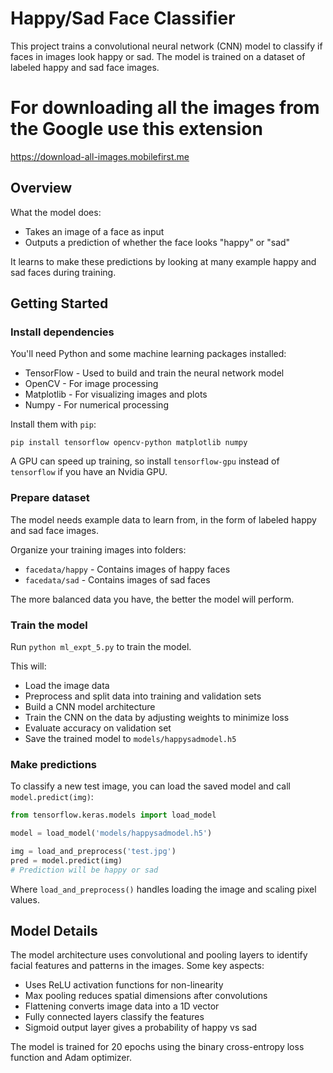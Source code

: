 # Happy/Sad Face Classifier


This project trains a convolutional neural network (CNN) model to classify if faces in images look happy or sad. The model is trained on a dataset of labeled happy and sad face images.

# For downloading all the images from the Google use this extension
https://download-all-images.mobilefirst.me

## Overview

What the model does:

- Takes an image of a face as input
- Outputs a prediction of whether the face looks "happy" or "sad"

It learns to make these predictions by looking at many example happy and sad faces during training.

## Getting Started

### Install dependencies

You'll need Python and some machine learning packages installed:

- TensorFlow - Used to build and train the neural network model
- OpenCV - For image processing
- Matplotlib - For visualizing images and plots
- Numpy - For numerical processing

Install them with `pip`:

```
pip install tensorflow opencv-python matplotlib numpy
``` 

A GPU can speed up training, so install `tensorflow-gpu` instead of `tensorflow` if you have an Nvidia GPU.

### Prepare dataset

The model needs example data to learn from, in the form of labeled happy and sad face images.

Organize your training images into folders:

- `facedata/happy` - Contains images of happy faces
- `facedata/sad` - Contains images of sad faces

The more balanced data you have, the better the model will perform. 

### Train the model

Run `python ml_expt_5.py` to train the model.

This will:

- Load the image data
- Preprocess and split data into training and validation sets 
- Build a CNN model architecture
- Train the CNN on the data by adjusting weights to minimize loss 
- Evaluate accuracy on validation set
- Save the trained model to `models/happysadmodel.h5`

### Make predictions

To classify a new test image, you can load the saved model and call `model.predict(img)`:

```python
from tensorflow.keras.models import load_model

model = load_model('models/happysadmodel.h5')

img = load_and_preprocess('test.jpg')
pred = model.predict(img) 
# Prediction will be happy or sad
```

Where `load_and_preprocess()` handles loading the image and scaling pixel values.

## Model Details

The model architecture uses convolutional and pooling layers to identify facial features and patterns in the images. Some key aspects:

- Uses ReLU activation functions for non-linearity
- Max pooling reduces spatial dimensions after convolutions 
- Flattening converts image data into a 1D vector 
- Fully connected layers classify the features
- Sigmoid output layer gives a probability of happy vs sad

The model is trained for 20 epochs using the binary cross-entropy loss function and Adam optimizer.

